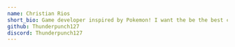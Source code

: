 ```yaml
---
name: Christian Rios
short_bio: Game developer inspired by Pokemon! I want the be the best coder than no one ever was! I also know Python & Java.
github: Thunderpunch127 
discord: Thunderpunch127
---
```

